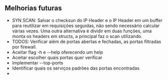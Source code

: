 ## Melhorias futuras

- SYN SCAN: Salvar o checksun do IP Header e o IP Header em um buffer para reutilizar em requisições seguidas, não sendo necessário calcular várias vezes. Uma outra alternativa é dividir em duas funções, uma monta os headers em structs, a principal faz o scan utilizando.
- TODOS: Verificar além de portas abertas e fechadas, as portas filtradas por firewall.
- Aceitar flag -h e --help oferecendo um help
- Aceitar escolher quais portas quer verificar
- Implementar --top-ports
- Identificar quais os serviços padrões das portas encontradas
- 